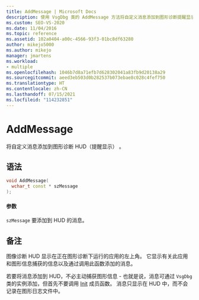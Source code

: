 ```yaml
---
title: AddMessage | Microsoft Docs
description: 使用 VsgDbg 类的 AddMessage 方法将自定义消息添加到图形诊断提醒显示 (HUD)。
ms.custom: SEO-VS-2020
ms.date: 11/04/2016
ms.topic: reference
ms.assetid: 102a0404-a00c-4566-93f3-01bc8df63280
author: mikejo5000
ms.author: mikejo
manager: jmartens
ms.workload:
- multiple
ms.openlocfilehash: 1046b7d8a71efb7d628302041a83fb9d20138a29
ms.sourcegitcommit: aeed3eb503d0b282537b073ebae8c028c4fef750
ms.translationtype: HT
ms.contentlocale: zh-CN
ms.lasthandoff: 07/15/2021
ms.locfileid: "114232851"
---
```

# <a name="addmessage"></a>AddMessage
将自定义消息添加到图形诊断 HUD（提醒显示）  。

## <a name="syntax"></a>语法

```C++
void AddMessage(
  wchar_t const * szMessage
);
```

#### <a name="parameters"></a>参数
 `szMessage` 要添加到 HUD 的消息。

## <a name="remarks"></a>备注
 图像诊断 HUD 显示在正在图形诊断下运行的应用的左上角。 它显示有关此应用和图形信息捕获的信息以及通过调用此函数添加的消息。

 若要将消息添加到 HUD，不必主动捕获图形信息 - 也就是说，消息可通过 `VsgDbg` 类的实例添加，但首先不要调用 [Init](init.md) 成员函数。 消息只显示在 HUD 中，而不会记录在图形日志文件中。
